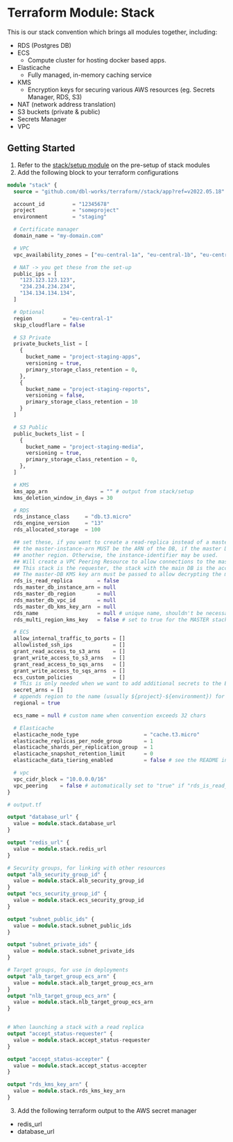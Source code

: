 # Terraform Module: Stack

This is our stack convention which brings all modules together, including:

- RDS (Postgres DB)
- ECS
  - Compute cluster for hosting docker based apps.
- Elasticache
  - Fully managed, in-memory caching service
- KMS
  - Encryption keys for securing various AWS resources (eg. Secrets Manager, RDS, S3)
- NAT (network address translation)
- S3 buckets (private & public)
- Secrets Manager
- VPC

## Getting Started

1. Refer to the [stack/setup module](stack/setup/README.md) on the pre-setup of stack modules
2. Add the following block to your terraform configurations

```terraform
module "stack" {
  source = "github.com/dbl-works/terraform//stack/app?ref=v2022.05.18"

  account_id         = "12345678"
  project            = "someproject"
  environment        = "staging"

  # Certificate manager
  domain_name = "my-domain.com"

  # VPC
  vpc_availability_zones = ["eu-central-1a", "eu-central-1b", "eu-central-1c"]

  # NAT -> you get these from the set-up
  public_ips = [
    "123.123.123.123",
    "234.234.234.234",
    "134.134.134.134",
  ]

  # Optional
  region          = "eu-central-1"
  skip_cloudflare = false

  # S3 Private
  private_buckets_list = [
    {
      bucket_name = "project-staging-apps",
      versioning = true,
      primary_storage_class_retention = 0,
    },
    {
      bucket_name = "project-staging-reports",
      versioning = false,
      primary_storage_class_retention = 10
    }
  ]

  # S3 Public
  public_buckets_list = [
    {
      bucket_name = "project-staging-media",
      versioning = true,
      primary_storage_class_retention = 0,
    },
  ]

  # KMS
  kms_app_arn                 = "" # output from stack/setup
  kms_deletion_window_in_days = 30

  # RDS
  rds_instance_class     = "db.t3.micro"
  rds_engine_version     = "13"
  rds_allocated_storage  = 100

  ## set these, if you want to create a read-replica instead of a master DB
  ## the master-instance-arn MUST be the ARN of the DB, if the master DB is in
  ## another region. Otherwise, the instance-identifier may be used.
  ## Will create a VPC Peering Resource to allow connections to the master DB;
  ## This stack is the requester, the stack with the main DB is the accepter.
  ## The master-DB KMS key arn must be passed to allow decrypting the master DB.
  rds_is_read_replica        = false
  rds_master_db_instance_arn = null
  rds_master_db_region       = null
  rds_master_db_vpc_id       = null
  rds_master_db_kms_key_arn  = null
  rds_name                   = null # unique name, shouldn't be necessary if "regional" is set to true
  rds_multi_region_kms_key   = false # set to true for the MASTER stack, so that replicas can create a replica of the key

  # ECS
  allow_internal_traffic_to_ports = []
  allowlisted_ssh_ips             = []
  grant_read_access_to_s3_arns    = []
  grant_write_access_to_s3_arns   = []
  grant_read_access_to_sqs_arns   = []
  grant_write_access_to_sqs_arns  = []
  ecs_custom_policies             = []
  # This is only needed when we want to add additional secrets to the ECS
  secret_arns = []
  # appends region to the name (usually ${project}-${environment}) for globally unique names
  regional = true

  ecs_name = null # custom name when convention exceeds 32 chars

  # Elasticache
  elasticache_node_type                     = "cache.t3.micro"
  elasticache_replicas_per_node_group       = 1
  elasticache_shards_per_replication_group  = 1
  elasticache_snapshot_retention_limit      = 0
  elasticache_data_tiering_enabled          = false # see the README in the Elasticache Module

  # vpc
  vpc_cidr_block = "10.0.0.0/16"
  vpc_peering    = false # automatically set to "true" if "rds_is_read_replica" is "true".
}
```

```terraform
# output.tf

output "database_url" {
  value = module.stack.database_url
}

output "redis_url" {
  value = module.stack.redis_url
}

# Security groups, for linking with other resources
output "alb_security_group_id" {
  value = module.stack.alb_security_group_id
}
output "ecs_security_group_id" {
  value = module.stack.ecs_security_group_id
}

output "subnet_public_ids" {
  value = module.stack.subnet_public_ids
}

output "subnet_private_ids" {
  value = module.stack.subnet_private_ids
}

# Target groups, for use in deployments
output "alb_target_group_ecs_arn" {
  value = module.stack.alb_target_group_ecs_arn
}
output "nlb_target_group_ecs_arn" {
  value = module.stack.nlb_target_group_ecs_arn
}


# When launching a stack with a read replica
output "accept_status-requester" {
  value = module.stack.accept_status-requester
}

output "accept_status-accepter" {
  value = module.stack.accept_status-accepter
}

output "rds_kms_key_arn" {
  value = module.stack.rds_kms_key_arn
}
```


3. Add the following terraform output to the AWS secret manager
- redis_url
- database_url
